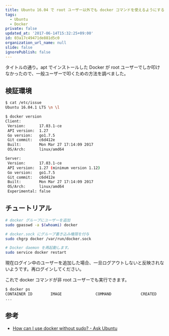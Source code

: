 ```yaml
---
title: Ubuntu 16.04 で root ユーザー以外でも docker コマンドを使えるようにする
tags:
  - Ubuntu
  - Docker
private: false
updated_at: '2017-06-14T15:32:25+09:00'
id: 03a17c49471de881d5c0
organization_url_name: null
slide: false
ignorePublish: false
---
```

タイトルの通り。apt でインストールした Docker が root ユーザーでしか叩けなかったので、一般ユーザーで叩くための方法を調べました。


検証環境
----
```sh
$ cat /etc/issue
Ubuntu 16.04.1 LTS \n \l

$ docker version
Client:
 Version:      17.03.1-ce
 API version:  1.27
 Go version:   go1.7.5
 Git commit:   c6d412e
 Built:        Mon Mar 27 17:14:09 2017
 OS/Arch:      linux/amd64

Server:
 Version:      17.03.1-ce
 API version:  1.27 (minimum version 1.12)
 Go version:   go1.7.5
 Git commit:   c6d412e
 Built:        Mon Mar 27 17:14:09 2017
 OS/Arch:      linux/amd64
 Experimental: false
```


チュートリアル
----
```sh
# docker グループにユーザーを追加
sudo gpasswd -a $(whoami) docker

# docker.sock にグループ書き込み権限を付与
sudo chgrp docker /var/run/docker.sock

# Docker daemon を再起動します。
sudo service docker restart
```

現在ログイン中のユーザーを追加した場合、一旦ログアウトしないと反映されないようです。再ログインしてください。

これで docker コマンドが非 root ユーザーでも実行できます。

```sh
$ docker ps
CONTAINER ID        IMAGE               COMMAND             CREATED             STATUS              PORTS               NAMES
...
```

参考
----
- [How can I use docker without sudo? - Ask Ubuntu](https://askubuntu.com/questions/477551/how-can-i-use-docker-without-sudo)
